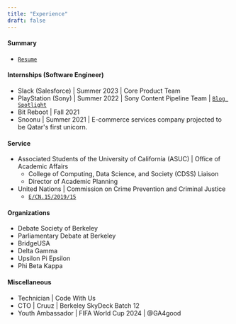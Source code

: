 ```yaml
---
title: "Experience"
draft: false
---
```


#### Summary

- [`Resume`](https://drive.google.com/file/d/1Ad17tnLFm6fnWbVLRo866wjnd9k2tLiA/view?usp=sharing)

<!-- <h3 style="background-color:lightgray; text-align:left; text-indent: 15px; font-weight: bold; vertical-align: middle; padding:10px 0;">
      Internships
</h3> -->

#### Internships (Software Engineer)

- Slack (Salesforce) | Summer 2023 | Core Product Team
- PlayStation (Sony) | Summer 2022 | Sony Content Pipeline Team | [`Blog Spotlight`](https://www.sie.com/en/blog/playstation-summer-2022-intern-spotlight/)
- Bit Reboot | Fall 2021
- Snoonu | Summer 2021 | E-commerce services company projected to be Qatar's first unicorn.


#### Service
- Associated Students of the University of California (ASUC) | Office of Academic Affairs
    - College of Computing, Data Science, and Society (CDSS) Liaison
    - Director of Academic Planning 
- United Nations | Commission on Crime Prevention and Criminal Justice
    - [`E/CN.15/2019/15`](https://undocs.org/Home/Mobile?FinalSymbol=E%2F2019%2F30%2520&Language=E&DeviceType=Desktop&LangRequested=False)

#### Organizations
- Debate Society of Berkeley
- Parliamentary Debate at Berkeley
- BridgeUSA
- Delta Gamma
- Upsilon Pi Epsilon
- Phi Beta Kappa

#### Miscellaneous
- Technician | Code With Us
- CTO | Cruuz | Berkeley SkyDeck Batch 12
- Youth Ambassador | FIFA World Cup 2024 | @GA4good



<!-- ### Awards
- UC Berkeley Grace Hopper Scholarship Recipient 
- Grace Hopper Scholar 2022 
- UC Berkeley Leadership Award -->
